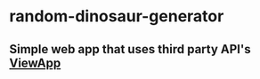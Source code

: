 # random-dinosaur-generator

## Simple web app that  uses third party API's [ViewApp](https://the-dinosaur-generator.herokuapp.com/)

